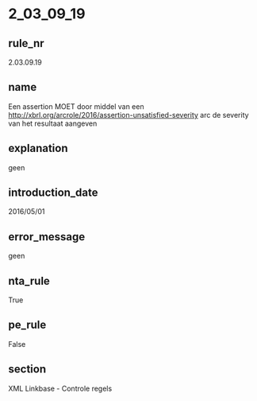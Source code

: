 # 2_03_09_19

## rule_nr
2.03.09.19

## name
Een assertion MOET door middel van een http://xbrl.org/arcrole/2016/assertion-unsatisfied-severity arc de severity van het resultaat aangeven

## explanation
geen

## introduction_date
2016/05/01

## error_message
geen

## nta_rule
True

## pe_rule
False

## section
XML Linkbase - Controle regels

